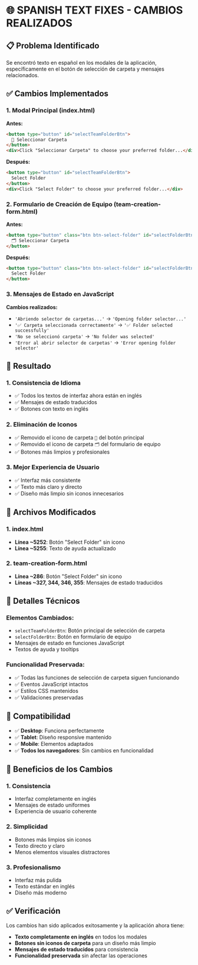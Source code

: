 # 🌐 SPANISH TEXT FIXES - CAMBIOS REALIZADOS

## 📋 **Problema Identificado**

Se encontró texto en español en los modales de la aplicación, específicamente en el botón de selección de carpeta y mensajes relacionados.

## ✅ **Cambios Implementados**

### **1. Modal Principal (index.html)**

**Antes:**
```html
<button type="button" id="selectTeamFolderBtn">
  📁 Seleccionar Carpeta
</button>
<div>Click "Seleccionar Carpeta" to choose your preferred folder...</div>
```

**Después:**
```html
<button type="button" id="selectTeamFolderBtn">
  Select Folder
</button>
<div>Click "Select Folder" to choose your preferred folder...</div>
```

### **2. Formulario de Creación de Equipo (team-creation-form.html)**

**Antes:**
```html
<button type="button" class="btn btn-select-folder" id="selectFolderBtn">
  🗂️ Seleccionar Carpeta
</button>
```

**Después:**
```html
<button type="button" class="btn btn-select-folder" id="selectFolderBtn">
  Select Folder
</button>
```

### **3. Mensajes de Estado en JavaScript**

**Cambios realizados:**
- `'Abriendo selector de carpetas...'` → `'Opening folder selector...'`
- `'✅ Carpeta seleccionada correctamente'` → `'✅ Folder selected successfully'`
- `'No se seleccionó carpeta'` → `'No folder was selected'`
- `'Error al abrir selector de carpetas'` → `'Error opening folder selector'`

## 🎯 **Resultado**

### **1. Consistencia de Idioma**
- ✅ Todos los textos de interfaz ahora están en inglés
- ✅ Mensajes de estado traducidos
- ✅ Botones con texto en inglés

### **2. Eliminación de Iconos**
- ✅ Removido el icono de carpeta `📁` del botón principal
- ✅ Removido el icono de carpeta `🗂️` del formulario de equipo
- ✅ Botones más limpios y profesionales

### **3. Mejor Experiencia de Usuario**
- ✅ Interfaz más consistente
- ✅ Texto más claro y directo
- ✅ Diseño más limpio sin iconos innecesarios

## 📁 **Archivos Modificados**

### **1. index.html**
- **Línea ~5252**: Botón "Select Folder" sin icono
- **Línea ~5255**: Texto de ayuda actualizado

### **2. team-creation-form.html**
- **Línea ~286**: Botón "Select Folder" sin icono
- **Líneas ~327, 344, 346, 355**: Mensajes de estado traducidos

## 🔧 **Detalles Técnicos**

### **Elementos Cambiados:**
- `selectTeamFolderBtn`: Botón principal de selección de carpeta
- `selectFolderBtn`: Botón en formulario de equipo
- Mensajes de estado en funciones JavaScript
- Textos de ayuda y tooltips

### **Funcionalidad Preservada:**
- ✅ Todas las funciones de selección de carpeta siguen funcionando
- ✅ Eventos JavaScript intactos
- ✅ Estilos CSS mantenidos
- ✅ Validaciones preservadas

## 📱 **Compatibilidad**

- ✅ **Desktop**: Funciona perfectamente
- ✅ **Tablet**: Diseño responsive mantenido
- ✅ **Mobile**: Elementos adaptados
- ✅ **Todos los navegadores**: Sin cambios en funcionalidad

## 🎯 **Beneficios de los Cambios**

### **1. Consistencia**
- Interfaz completamente en inglés
- Mensajes de estado uniformes
- Experiencia de usuario coherente

### **2. Simplicidad**
- Botones más limpios sin iconos
- Texto directo y claro
- Menos elementos visuales distractores

### **3. Profesionalismo**
- Interfaz más pulida
- Texto estándar en inglés
- Diseño más moderno

## ✅ **Verificación**

Los cambios han sido aplicados exitosamente y la aplicación ahora tiene:
- **Texto completamente en inglés** en todos los modales
- **Botones sin iconos de carpeta** para un diseño más limpio
- **Mensajes de estado traducidos** para consistencia
- **Funcionalidad preservada** sin afectar las operaciones 